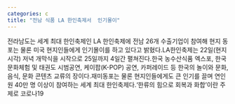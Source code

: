 ```yaml
---
categories: c
title: "전남 식품 LA 한인축제서  인기몰이"
---
```

전라남도는 세계 최대 한인축제인 LA 한인축제에 전남 26개 수출기업이 참여해 현지 동포는 물론 미국 현지인들에게 인기몰이를 하고 있다고 밝혔다.LA한인축제는 22일(현지 시각) 저녁 개막식을 시작으로 25일까지 4일간 펼쳐진다.한국 농수산식품 엑스포, 한국문화체험 및 태권도 시범공연, 케이팝(K-POP) 공연, 카퍼레이드 등 한국의 놀이와 문화, 음식, 문화 콘텐츠 교류의 장이다.재미동포는 물론 현지인들에게도 큰 인기를 끌며 연인원 40만 명 이상이 참여하는 세계 최대 한인축제다.‘한류의 힘으로 회복과 화합’이란 주제로 코로나19